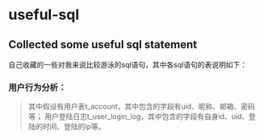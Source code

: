 useful-sql
==========

Collected some useful sql statement
-----------------------------------

自己收藏的一些对我来说比较游泳的sql语句，其中各sql语句的表说明如下： 
### 用户行为分析： 
>其中假设有用户表t_account，其中包含的字段有uid、昵称、邮箱、密码等；
>用户登陆日志t_user_login_log，其中包含的字段有自身id、uid、登陆的时间、登陆的ip等。
